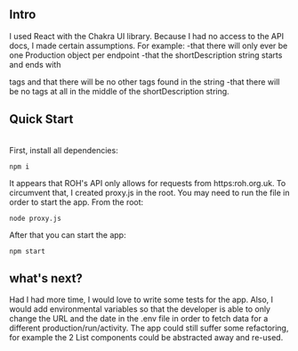 ## Intro

I used React with the Chakra UI library. Because I had no access to the API docs, I made certain assumptions. For example:
-that there will only ever be one Production object per endpoint
-that the shortDescription string starts and ends with <p> tags and that there will be no other tags found in the string
-that there will be no tags at all in the middle of the shortDescription string.

## Quick Start

<br>
First, install all dependencies:

```
npm i
```

It appears that ROH's API only allows for requests from https:roh.org.uk. To circumvent that, I created proxy.js in the root. You may need to run the file in order to start the app. From the root:

```
node proxy.js
```

After that you can start the app:

```
npm start
```

## what's next?

Had I had more time, I would love to write some tests for the app. Also, I would add environmental variables so that the developer is able to only change the URL and the date in the .env file in order to fetch data for a different production/run/activity. The app could still suffer some refactoring, for example the 2 List components could be abstracted away and re-used.
